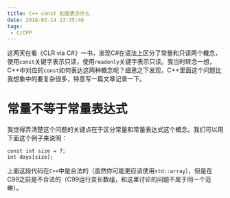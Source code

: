 ```yaml
---
title: C++ const 到底表示什么
date: 2018-03-14 13:35:46
tags:
 - C/CPP
---
```


这两天在看《CLR via C#》一书，发现C#在语法上区分了常量和只读两个概念，使用`const`关键字表示只读，使用`readonly`关键字表示只读。我当时转念一想，C++中对应的`const`如何表达这两种概念呢？细思之下发现，C++里面这个问题比我想象中的要复杂很多，特意写一篇文章记录一下。

<!--more-->

# 常量不等于常量表达式

我觉得弄清楚这个问题的关键点在于区分常量和常量表达式这个概念。我们可以用下面这个例子来说明：

```
const int size = 7;
int days[size];
```

上面这段代码在`C++`中是合法的（虽然你可能更应该使用`std::array`），但是在C99之前是不合法的（C99运行变长数组，和这里讨论的问题不属于同一个范畴）。
